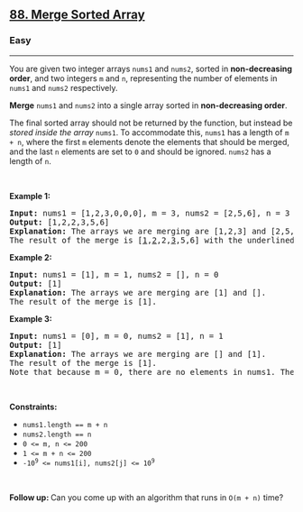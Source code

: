 <h2><a href="https://leetcode.com/problems/merge-sorted-array/">88. Merge Sorted Array</a></h2><h3>Easy</h3><hr><div style="user-select: auto;"><p style="user-select: auto;">You are given two integer arrays <code style="user-select: auto;">nums1</code> and <code style="user-select: auto;">nums2</code>, sorted in <strong style="user-select: auto;">non-decreasing order</strong>, and two integers <code style="user-select: auto;">m</code> and <code style="user-select: auto;">n</code>, representing the number of elements in <code style="user-select: auto;">nums1</code> and <code style="user-select: auto;">nums2</code> respectively.</p>

<p style="user-select: auto;"><strong style="user-select: auto;">Merge</strong> <code style="user-select: auto;">nums1</code> and <code style="user-select: auto;">nums2</code> into a single array sorted in <strong style="user-select: auto;">non-decreasing order</strong>.</p>

<p style="user-select: auto;">The final sorted array should not be returned by the function, but instead be <em style="user-select: auto;">stored inside the array </em><code style="user-select: auto;">nums1</code>. To accommodate this, <code style="user-select: auto;">nums1</code> has a length of <code style="user-select: auto;">m + n</code>, where the first <code style="user-select: auto;">m</code> elements denote the elements that should be merged, and the last <code style="user-select: auto;">n</code> elements are set to <code style="user-select: auto;">0</code> and should be ignored. <code style="user-select: auto;">nums2</code> has a length of <code style="user-select: auto;">n</code>.</p>

<p style="user-select: auto;">&nbsp;</p>
<p style="user-select: auto;"><strong class="example" style="user-select: auto;">Example 1:</strong></p>

<pre style="user-select: auto;"><strong style="user-select: auto;">Input:</strong> nums1 = [1,2,3,0,0,0], m = 3, nums2 = [2,5,6], n = 3
<strong style="user-select: auto;">Output:</strong> [1,2,2,3,5,6]
<strong style="user-select: auto;">Explanation:</strong> The arrays we are merging are [1,2,3] and [2,5,6].
The result of the merge is [<u style="user-select: auto;">1</u>,<u style="user-select: auto;">2</u>,2,<u style="user-select: auto;">3</u>,5,6] with the underlined elements coming from nums1.
</pre>

<p style="user-select: auto;"><strong class="example" style="user-select: auto;">Example 2:</strong></p>

<pre style="user-select: auto;"><strong style="user-select: auto;">Input:</strong> nums1 = [1], m = 1, nums2 = [], n = 0
<strong style="user-select: auto;">Output:</strong> [1]
<strong style="user-select: auto;">Explanation:</strong> The arrays we are merging are [1] and [].
The result of the merge is [1].
</pre>

<p style="user-select: auto;"><strong class="example" style="user-select: auto;">Example 3:</strong></p>

<pre style="user-select: auto;"><strong style="user-select: auto;">Input:</strong> nums1 = [0], m = 0, nums2 = [1], n = 1
<strong style="user-select: auto;">Output:</strong> [1]
<strong style="user-select: auto;">Explanation:</strong> The arrays we are merging are [] and [1].
The result of the merge is [1].
Note that because m = 0, there are no elements in nums1. The 0 is only there to ensure the merge result can fit in nums1.
</pre>

<p style="user-select: auto;">&nbsp;</p>
<p style="user-select: auto;"><strong style="user-select: auto;">Constraints:</strong></p>

<ul style="user-select: auto;">
	<li style="user-select: auto;"><code style="user-select: auto;">nums1.length == m + n</code></li>
	<li style="user-select: auto;"><code style="user-select: auto;">nums2.length == n</code></li>
	<li style="user-select: auto;"><code style="user-select: auto;">0 &lt;= m, n &lt;= 200</code></li>
	<li style="user-select: auto;"><code style="user-select: auto;">1 &lt;= m + n &lt;= 200</code></li>
	<li style="user-select: auto;"><code style="user-select: auto;">-10<sup style="user-select: auto;">9</sup> &lt;= nums1[i], nums2[j] &lt;= 10<sup style="user-select: auto;">9</sup></code></li>
</ul>

<p style="user-select: auto;">&nbsp;</p>
<p style="user-select: auto;"><strong style="user-select: auto;">Follow up: </strong>Can you come up with an algorithm that runs in <code style="user-select: auto;">O(m + n)</code> time?</p>
</div>